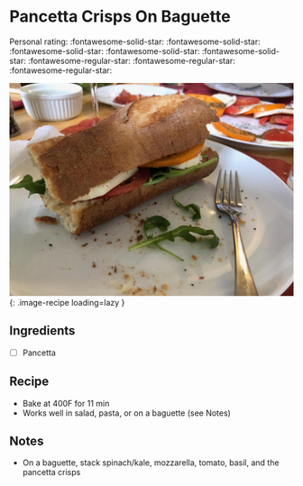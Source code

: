 <!-- Needs Manual Review -->

# Pancetta Crisps On Baguette

<!-- {cts} rating=2; (User can specify rating on scale of 1-5) -->

Personal rating: :fontawesome-solid-star: :fontawesome-solid-star: :fontawesome-solid-star: :fontawesome-solid-star: :fontawesome-solid-star: :fontawesome-regular-star: :fontawesome-regular-star: :fontawesome-regular-star:

<!-- {cte} -->

<!-- {cts} name_image=pancetta_crisps_on_baguette.jpeg; (User can specify image name) -->

![pancetta_crisps_on_baguette.jpeg](./pancetta_crisps_on_baguette.jpeg){: .image-recipe loading=lazy }

<!-- {cte} -->

## Ingredients

* [ ] Pancetta

## Recipe

* Bake at 400F for 11 min
* Works well in salad, pasta, or on a baguette (see Notes)

## Notes

* On a baguette, stack spinach/kale, mozzarella, tomato, basil, and the pancetta crisps
